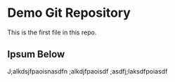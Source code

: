# Demo Git Repository

This is the first file in this repo.

## Ipsum Below

J;alkdsjfpaoisnasdfn ;alkdjfpaoisdf ;asdfj;laksdfpoiasdf